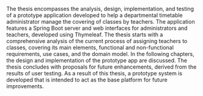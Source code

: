 The thesis encompasses the analysis, design, implementation, and testing of a prototype application developed to help a departmental timetable administrator manage the covering of classes by teachers. The application features a Spring Boot server and web interfaces for administrators and teachers, developed using Thymeleaf. The thesis starts with a comprehensive analysis of the current process of assigning teachers to classes, covering its main elements, functional and non-functional requirements, use cases, and the domain model. In the following chapters, the design and implementation of the prototype app are discussed. The thesis concludes with proposals for future enhancements, derived from the results of user testing. As a result of this thesis, a prototype system is developed that is intended to act as the base platform for future improvements.


